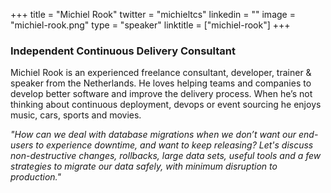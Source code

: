 +++
title = "Michiel Rook"
twitter = "michieltcs"
linkedin = ""
image = "michiel-rook.png"
type = "speaker"
linktitle = ["michiel-rook"]
+++

<h3>Independent Continuous Delivery Consultant</h3>

<p>Michiel Rook is an experienced freelance consultant, developer, trainer & speaker from the Netherlands. He loves helping teams and companies to develop better software and improve the delivery process. When he’s not thinking about continuous deployment, devops or event sourcing he enjoys music, cars, sports and movies.</p>

<p><em>"How can we deal with database migrations when we don’t want our end-users to experience downtime, and want to keep releasing? Let's discuss non-destructive changes, rollbacks, large data sets, useful tools and a few strategies to migrate our data safely, with minimum disruption to production."</em></p>

<!-- Facebook Pixel Code -->
<script>
 !function(f,b,e,v,n,t,s)
 {if(f.fbq)return;n=f.fbq=function(){n.callMethod?
 n.callMethod.apply(n,arguments):n.queue.push(arguments)};
 if(!f._fbq)f._fbq=n;n.push=n;n.loaded=!0;n.version='2.0';
 n.queue=[];t=b.createElement(e);t.async=!0;
 t.src=v;s=b.getElementsByTagName(e)[0];
 s.parentNode.insertBefore(t,s)}(window, document,'script',
 'https://connect.facebook.net/en_US/fbevents.js');
 fbq('init', '627303307635674');
 fbq('track', 'PageView');
</script>
<noscript><img height="1" width="1" style="display:none"
 src="https://www.facebook.com/tr?id=627303307635674&ev=PageView&noscript=1"
/></noscript>
<!-- End Facebook Pixel Code -->
